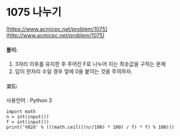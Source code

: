 # 1075 나누기

[https://www.acmicpc.net/problem/1075](http://www.acmicpc.net/problem/1075)

#### **풀이:**
1. 3자리 이후를 유지한 후 주어진 F로 나누어 지는 최솟값을 구하는 문제
2. 답이 한자리 수일 경우 앞에 0을 붙이는 것을 주의하자.

#### **코드:**
사용언어 : Python 3
```
import math
n = int(input())
f = int(input())
print('%02d' % (((math.ceil(((n//100) * 100) / f) * f) % 100)))
```
